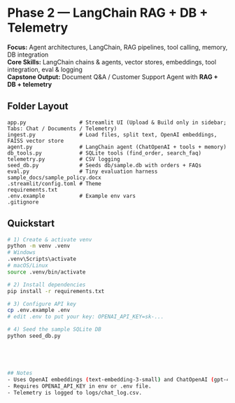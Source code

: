 
# Phase 2 — LangChain RAG + DB + Telemetry

**Focus:** Agent architectures, LangChain, RAG pipelines, tool calling, memory, DB integration  
**Core Skills:** LangChain chains & agents, vector stores, embeddings, tool integration, eval & logging  
**Capstone Output:** Document Q&A / Customer Support Agent with **RAG + DB + telemetry**

## Folder Layout
```
app.py                 # Streamlit UI (Upload & Build only in sidebar; Tabs: Chat / Documents / Telemetry)
ingest.py              # Load files, split text, OpenAI embeddings, FAISS vector store
agent.py               # LangChain agent (ChatOpenAI + tools + memory)
db_tools.py            # SQLite tools (find_order, search_faq)
telemetry.py           # CSV logging
seed_db.py             # Seeds db/sample.db with orders + FAQs
eval.py                # Tiny evaluation harness
sample_docs/sample_policy.docx
.streamlit/config.toml # Theme
requirements.txt
.env.example           # Example env vars
.gitignore
```

## Quickstart
```bash
# 1) Create & activate venv
python -m venv .venv
# Windows
.venv\Scripts\activate
# macOS/Linux
source .venv/bin/activate

# 2) Install dependencies
pip install -r requirements.txt

# 3) Configure API key
cp .env.example .env
# edit .env to put your key: OPENAI_API_KEY=sk-...

# 4) Seed the sample SQLite DB
python seed_db.py





## Notes
- Uses OpenAI embeddings (text-embedding-3-small) and ChatOpenAI (gpt-4o-mini) via langchain-openai.
- Requires OPENAI_API_KEY in env or .env file.
- Telemetry is logged to logs/chat_log.csv.
